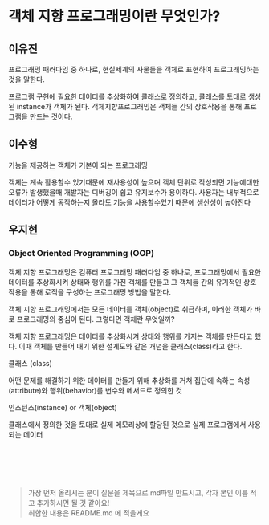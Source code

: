 # 객체 지향 프로그래밍이란 무엇인가? 

## 이유진

프로그래밍 패러다임 중 하나로, 현실세계의 사물들을 객체로 표현하여 프로그래밍하는 것을 말한다. 

프로그램 구현에 필요한 데이터를 추상화하여 클래스로 정의하고, 클래스를 토대로 생성된 instance가 객체가 된다. 객체지향프로그래밍은 객체들 간의 상호작용을 통해 프로그램을 만드는 것이다. 

## 이수형

기능을 제공하는 객체가 기본이 되는 프로그래밍 

객체는 계속 활용할수 있기때문에 재사용성이 높으며 객체 단위로 작성되면 기능에대한 오류가 발생했을때 개발자는 디버깅이 쉽고 유지보수가 용이하다. 사용자는 내부적으로 데이터가 어떻게 동작하는지 몰라도 기능을 사용할수있기 때문에 생산성이 높아진다

## 우지현

### Object Oriented Programming (OOP)

객체 지향 프로그래밍은 컴퓨터 프로그래밍 패러다임 중 하나로, 프로그래밍에서 필요한 데이터를 추상화시켜 상태와 행위를 가진 객체를 만들고 그 객체들 간의 유기적인 상호작용을 통해 로직을 구성하는 프로그래밍 방법을 말한다. 

객체 지향 프로그래밍에서는 모든 데이터를 객체(object)로 취급하며, 이러한 객체가 바로 프로그래밍의 중심이 된다. 그렇다면 객체란 무엇일까?

객체 지향 프로그래밍은 데이터를 추상화시켜 상태와 행위를 가지는 객체를 만든다고 했다. 이때 객체를 만들어 내기 위한 설계도와 같은 개념을 클래스(class)라고 한다. 

클래스 (class)

어떤 문제를 해결하기 위한 데이터를 만들기 위해 추상화를 거쳐 집단에 속하는 속성(attribute)와 행위(behavior)를 변수와 메서드로 정의한 것

인스턴스(instance) or 객체(object)

클래스에서 정의한 것을 토대로 실제 메모리상에 할당된 것으로 실제 프로그램에서 사용되는 데이터

<br><br>
---

> 가장 먼저 올리시는 분이 질문을 제목으로 md파일 만드시고, 각자 본인 이름 적고 추가하시면 될 것 같아요!  
> 취합한 내용은 README.md 에 적을게요 

